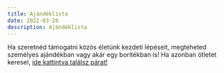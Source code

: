 ```yaml
---
title: Ajándéklista
date: 2022-03-28
description: Ajándéklista
---
```


Ha szeretnéd támogatni közös életünk kezdeti lépéseit, megteheted személyes
ajándékban vagy akár egy borítékban is! Ha azonban ötletet keresel,
[ide kattintva találsz párat!](https://docs.google.com/spreadsheets/d/1U5_eENGurb3m8noGlSONX2DnGrk6pLbir4vY_Cg-QWQ/edit?usp=drivesdk)
